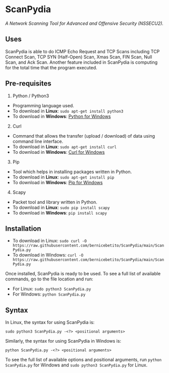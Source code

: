 # ScanPydia
_A Network Scanning Tool for Advanced and Offensive Security (NSSECU2)._

## Uses
ScanPydia is able to do ICMP Echo Request and TCP Scans including TCP Connect Scan, TCP SYN (Half-Open) Scan, Xmas Scan, FIN Scan, Null Scan, and Ack Scan. Another feature included in ScanPydia is computing for the total time that the program executed.

## Pre-requisites
1. Python / Python3
  * Programming language used.
  * To download in **Linux**: `sudo apt-get install python3`
  * To download in **Windows**: [Python for Windows](https://www.python.org/downloads/windows/)
2. Curl
  * Command that allows the transfer (upload / download) of data using command line interface.
  * To download in **Linux**: `sudo apt-get install curl`
  * To download in **Windows**: [Curl for Windows](https://curl.se/windows/)
3. Pip
  * Tool which helps in installing packages written in Python.
  * To download in **Linux**: `sudo apt-get install pip`
  * To download in **Windows**: [Pip for Windows](https://pip.pypa.io/en/stable/installation/)
4. Scapy
  * Packet tool and library written in Python.
  * To download in **Linux**: `sudo pip install scapy`
  * To download in **Windows**: `pip install scapy`

## Installation
* To download in Linux:
``` sudo curl -O https://raw.githubusercontent.com/bernicebetito/ScanPydia/main/ScanPydia.py ```
* To download in Windows:
``` curl -O https://raw.githubusercontent.com/bernicebetito/ScanPydia/main/ScanPydia.py ```

Once installed, ScanPydia is ready to be used. To see a full list of available commands, go to the file location and run:
- For Linux: `sudo python3 ScanPydia.py`
- For Windows: `python ScanPydia.py`

## Syntax
In Linux, the syntax for using ScanPydia is:
```
sudo python3 ScanPydia.py -<?> <positional arguments>
```

Similarly, the syntax for using ScanPydia in Windows is:
```
python ScanPydia.py -<?> <positional arguments>
```

To see the full list of available options and positional arguments, run `python ScanPydia.py` for Windows and `sudo python3 ScanPydia.py` for Linux.
